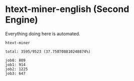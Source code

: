 # htext-miner-english (Second Engine)

Everything doing here is automated.

```
htext-miner

total: 3595/9523 (37.750708810248874%)

job0: 809
job1: 914
job2: 1225
job3: 647
```